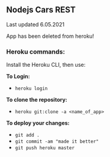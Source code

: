 
## Nodejs Cars REST

Last updated 6.05.2021

App has been deleted from heroku!

### Heroku commands:

Install the Heroku CLI, then use:

**To Login:**

- `heroku login`

**To clone the repository:**

- `heroku git:clone -a <name_of_app>`

**To deploy your changes:**

- `git add .`
- `git commit -am "made it better"`
- `git push heroku master`
